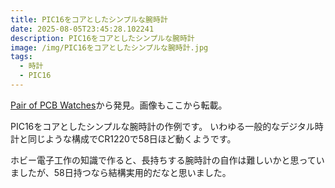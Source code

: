```yaml
---
title: PIC16をコアとしたシンプルな腕時計
date: 2025-08-05T23:45:28.102241
description: PIC16をコアとしたシンプルな腕時計
image: /img/PIC16をコアとしたシンプルな腕時計.jpg
tags:
  - 時計
  - PIC16
---
```

[Pair of PCB Watches](https://hackaday.io/project/203599-pair-of-pcb-watches)から発見。画像もここから転載。

PIC16をコアとしたシンプルな腕時計の作例です。
いわゆる一般的なデジタル時計と同じような構成でCR1220で58日ほど動くようです。

ホビー電子工作の知識で作ると、長持ちする腕時計の自作は難しいかと思っていましたが、58日持つなら結構実用的だなと思いました。



